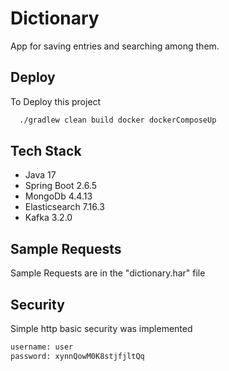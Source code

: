 
# Dictionary

App for saving entries and searching among them.




## Deploy

To Deploy this project

```bash
  ./gradlew clean build docker dockerComposeUp
```

## Tech Stack

- Java 17
- Spring Boot 2.6.5
- MongoDb 4.4.13
- Elasticsearch 7.16.3
- Kafka 3.2.0

## Sample Requests

Sample Requests are in the "dictionary.har" file

## Security

Simple http basic security was implemented
```bash
username: user
password: xynnQowM0K8stjfjltQq
```

  